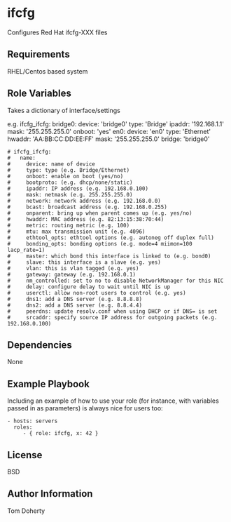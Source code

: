 ifcfg
=========

Configures Red Hat ifcfg-XXX files

Requirements
------------

RHEL/Centos based system

Role Variables
--------------

Takes a dictionary of interface/settings

e.g. 
    ifcfg_ifcfg:
      bridge0:
        device: 'bridge0'
        type: 'Bridge'
        ipaddr: '192.168.1.1'
        mask: '255.255.255.0'
        onboot: 'yes'
      en0:
        device: 'en0'
        type: 'Ethernet'
        hwaddr: 'AA:BB:CC:DD:EE:FF'
        mask: '255.255.255.0'
        bridge: 'bridge0'

    # ifcfg_ifcfg:
    #   name:
    #     device: name of device
    #     type: type (e.g. Bridge/Ethernet)
    #     onboot: enable on boot (yes/no)
    #     bootproto: (e.g. dhcp/none/static)
    #     ipaddr: IP address (e.g. 192.168.0.100)
    #     mask: netmask (e.g. 255.255.255.0)
    #     network: network address (e.g. 192.168.0.0)
    #     bcast: broadcast address (e.g. 192.168.0.255)
    #     onparent: bring up when parent comes up (e.g. yes/no)
    #     hwaddr: MAC address (e.g. 82:13:15:38:70:44)
    #     metric: routing metric (e.g. 100)
    #     mtu: max transmission unit (e.g. 4096)
    #     ethtool_opts: ethtool options (e.g. autoneg off duplex full)
    #     bonding_opts: bonding options (e.g. mode=4 miimon=100 lacp_rate=1)
    #     master: which bond this interface is linked to (e.g. bond0)
    #     slave: this interface is a slave (e.g. yes)
    #     vlan: this is vlan tagged (e.g. yes)
    #     gateway: gateway (e.g. 192.168.0.1)
    #     nm_controlled: set to no to disable NetworkManager for this NIC
    #     delay: configure delay to wait until NIC is up
    #     userctl: allow non-root users to control (e.g. yes)
    #     dns1: add a DNS server (e.g. 8.8.8.8)
    #     dns2: add a DNS server (e.g. 8.8.4.4)
    #     peerdns: update resolv.conf when using DHCP or if DNS= is set
    #     srcaddr: specify source IP address for outgoing packets (e.g. 192.168.0.100)

Dependencies
------------

None

Example Playbook
----------------

Including an example of how to use your role (for instance, with variables
passed in as parameters) is always nice for users too:

    - hosts: servers
      roles:
         - { role: ifcfg, x: 42 }

License
-------

BSD

Author Information
------------------

Tom Doherty
